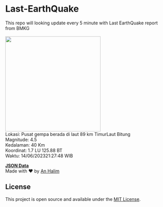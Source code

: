 # Last-EarthQuake
This repo will looking update every 5 minute with Last EarthQuake report from BMKG
<br>
<br>
<img src="https://static.bmkg.go.id/20230614212748.mmi.jpg" width="300"/>
<br>
Lokasi: Pusat gempa berada di laut 89 km TimurLaut Bitung <br>
Magnitude: 4.5 <br>
Kedalaman: 40 Km <br>
Koordinat: 1.7 LU 125.88 BT <br>
Waktu: 14/06/202321:27:48 WIB <br>

<a href="./data/data.json">**JSON Data**</a>
<br>
Made with ❤️ by <a href="https://github.com/an-halim">An Halim</a>
## License

This project is open source and available under the [MIT License](LICENSE).
